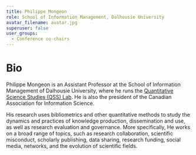 ```yaml
---
title: Philippe Mongeon
role: School of Information Management, Dalhousie University
avatar_filename: avatar.jpg
superuser: false
user_groups:
  - Conference co-chairs
---
```


# Bio
Philippe Mongeon is an Assistant Professor at the School of Information Management of Dalhousie University, where he runs the [Quantitative Science Studies (QSS) Lab](https://qsslab.ca). He is also the president of the Canadian Association for Information Science.

His research uses bibliometrics and other quantitative methods to study the dynamics and practices of knowledge production, dissemination and use, as well as research evaluation and governance. More specifically, He works on a broad range of topics, such as research collaboration, scientific misconduct, scholarly publishing, data sharing, research funding, social media, networks, and the evolution of scientific fields.